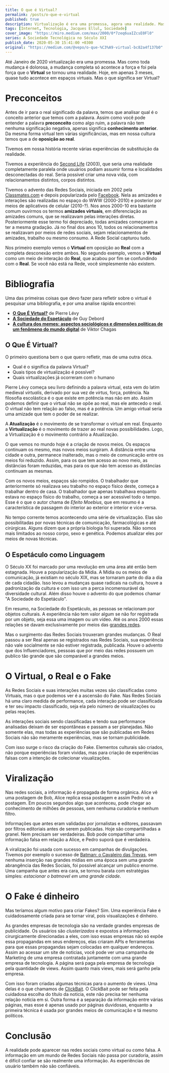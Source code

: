 ```yaml
---
title: O que é Virtual?
permalink: /posts/o-que-e-virtual
published: true
description: Virtualização é era uma promessa, agora uma realidade. Mas já parou para pensar no que é virtual?
tags: [Internet, Tecnologia, Jacques Ellul, Sociedade]
cover_image: "https://miro.medium.com/max/2000/0*7zeq6uaIZcsE0Fl0"
series: A Sociedade Tecnológica no Século XXI
publish_date: 2020-05-30 15:41:00 +0300
original: "https://medium.com/@vepo/o-que-%C3%A9-virtual-bc82a4f137b0"
---
```


Até Janeiro de 2020 virtualização era uma promessa. Mas como toda mudança é dolorosa, a mudança completa só acontece a força e foi pela força que o **Virtual** se tornou uma realidade. Hoje, em apenas 3 meses, quase tudo acontece em espaços virtuais. Mas o que significa ser Virtual?

# Preconceitos

Antes de ir para o real significado da palavra, temos que analisar qual é o conceito anterior que temos com a palavra. Assim como você pode entender a palavra **preconceito** como algo ruim, a palavra não tem nenhuma significação negativa, apenas significa **conhecimento anterior**. Da mesma forma virtual tem várias significâncias, mas em nossa cultura temos que a de **oposição ao real**.

Tivemos em nossa história recente várias experiências de substituição da realidade. 

Tivemos a experiência do [Second Life](https://pt.wikipedia.org/wiki/Second_Life) (2003), que seria uma realidade completamente paralela onde usuários podiam assumir forma e localidades desconectadas do real. Seria possível criar uma nova vida, com relacionamentos distintos, corpos distintos.

Tivemos o advento das Redes Sociais, iniciada em 2002 pela [Classmates.com](https://pt.wikipedia.org/wiki/Classmates.com) e depois popularizada pelo [Facebook](https://vepo.github.io/posts/19-00-00-a-rede-social-e-a-democracia/). Nela as amizades e interações são realizadas no espaço do WWW (2000-2010) e posterior por meios de aplicativos de celular (2010-?). Nos anos 2000-10 era bastante comum ouvirmos os termos **amizades virtuais**, em diferenciação as amizades comuns, que se realizavam pelas interações diretas. Posteriormente esse termo foi depreciado, todas amizades começaram a ter a mesma gradação. Já no final dos anos 10, todos os relacionamentos se realizavam por meios de redes sociais, sejam relacionamentos de amizades, trabalho ou mesmo consumo. A Rede Social capturou tudo.

Nos primeiro exemplo vemos o **Virtual** em oposição ao **Real** com a completa desconexão entre ambos. No segundo exemplo, vemos o **Virtual** como um meio de interação do **Real**, que acabou por fim se confundindo com o **Real**. Se você não está na Rede, você simplesmente não existem.

# Bibliografia

Uma das primeiras coisas que devo fazer para refletir sobre o virtual é pesquisar uma bibliografia, e por uma analise rápida encontrei:

* [**O Que É Virtual?**](https://amzn.to/309spdS) de Pierre Lévy
* [**A Sociedade do Espetáculo**](https://amzn.to/2Bzk20P) de Guy Debord 
* [**A cultura dos memes: aspectos sociológicos e dimensões políticas de um fenômeno do mundo digital**](https://amzn.to/2XuUla9) de Viktor Chagas

## O Que É Virtual?
O primeiro questiona bem o que quero refletir, mas de uma outra ótica. 

* Qual é o significa da palavra Virtual? 
* Quais tipos de virtualização é possível?
* Quais virtualizações já ocorreram com o humano

Pierre Lévy começa seu livro definindo a palavra virtual, esta vem do latim medieval _virtualis_, derivado por sua vez de _virtus_, força, potência. Na filosofia escolástica é o que existe em potência mas não em ato. Assim podemos definir que o virtual não se opõe ao real, mas ele antecedo o real. O virtual não tem relação ao falso, mas é a potência. Um amigo virtual seria uma amizade que tem o poder de se realizar.

A **Atualização** é o movimento de se transformar o virtual em real. Enquanto a **Virtualização** é o movimento de trazer ao real novas possibilidades. Logo, a Virtualização é o movimento contrário a Atualização.

O que vemos no mundo hoje é a criação de novos meios. Os espaços continuam os mesmo, mas novos meios surgiram. A distância entre uma cidade e outra, permanece inalterado, mas o meio de comunicação entre os meios foi reduzido. Assim, para os que tem acesso ao novo meio, as distâncias foram reduzidas, mas para os que não tem acesso as distâncias continuam as mesmas. 

Com os novos meios, espaços são rompidos. O trabalhador que anteriormente só realizava seu trabalho no espaço físico deste, começa a trabalhar dentro de casa. O trabalhador que apenas trabalhava enquanto estava no espaço físico do trabalho, começa a ser acessível todo o tempo. Esse é o que o autor chama de _Efeito Moebius_, que em resumo é a característica de passagem do interior ao exterior e interior e vice-versa.

No tempo corrente temos acontecendo uma série de virtualização. Elas são possibilitadas por novas técnicas de comunicação, farmacológicas e até cirúrgicas. Alguns dizem que a própria biologia foi superada. Não somos mais limitados ao nosso corpo, sexo e genética. Podemos atualizar eles por meios de novas técnicas.

## O Espetáculo como Linguagem

O Século XX foi marcado por uma revolução em uma área até então bem estagnada. Houve a popularização da Mídia. A Mídia ou os meios de comunicação, já existiam no século XIX, mas se tornaram parte do dia a dia de cada cidadão. Isso levou a mudanças quase radicais na cultura, houve a padronização da cultura e com isso um a perca incomensurável da diversidade cultural. Além disso houve o advento do que podemos chamar "A Sociedade do Espetáculo".

Em resumo, na Sociedade do Espetáculo, as pessoas se relacionam por objetos culturais. A experiência não tem valor algum se não for registrada por um objeto, seja essa uma imagem ou um vídeo. Até os anos 2000 essas relações se davam exclusivamente por meios das [grandes redes](http://web.archive.org/web/20190520074232/https://revistacult.uol.com.br/home/midia-e-poder-na-sociedade-do-espetaculo/).

Mas o surgimento das Redes Sociais trouxeram grandes mudanças. O Real passou a ser Real apenas se registrados nas Redes Sociais, sua experiência não vale socialmente se não estiver registrada, publicada. Houve o advento que dos Influenciadores, pessoas que por meio das redes possuem um publico tão grande que são comparável a grandes meios.

# O Virtual, o Real e o Fake

As Redes Sociais e suas interações muitas vezes são classificadas como Virtuais, mas o que podemos ver é a ascensão do Fake. Nas Redes Sociais há uma claro medida de performance, cada interação pode ser classificada e ter seu impacto classificado, seja ela pelo número de visualizações ou pelas reações. 

As interações sociais sendo classificadas e tendo sua performance analisadas deixam de ser espontâneas e passam a ser planejadas. Não somente elas, mas todas as experiências que são publicadas em Redes Sociais não são meramente experiências, mas se tornam publicidade.

Com isso surge o risco da criação do Fake. Elementos culturais são criados, não porque experiências foram vividas, mas para criação de experiências falsas com a intenção de colecionar visualizações.

# Viralização

Nas redes sociais, a informação é propagada de forma orgânica. Alice vê uma postagem de Bob, Alice replica essa postagem e assim Pedro vê a postagem. Em poucos segundos algo que aconteceu, pode chegar ao conhecimento de milhões de pessoas, sem nenhuma curadoria e nenhum filtro. 

Informações que antes eram validadas por jornalistas e editores, passavam por filtros editoriais antes de serem publicadas. Hoje são compartilhadas a granel. Nem precisam ser verdadeiras. Bob pode compartilhar uma informação falsa em relação a Alice, e Pedro suporá que é verdadeira. 

A viralização foi usada com sucesso em campanhas de divulgações. Tivemos por exemplo o sucesso de [Batman: o Cavaleiro das Trevas](https://web.archive.org/web/20080506062515/http://jovem.uol.com.br/ultnot/ult4334u264.jhtm), sem nenhuma inserção nas grandes mídias em uma época sem uma grande abrangência das Redes Sociais, foi possível alcançar um publico enorme. Uma campanha que antes era cara, se tornou barata com estratégias simples: _estacionar o batmovel em uma grande cidade_.

# O Fake é dinheiro

Mas teríamos algum motivo para criar Fakes? Sim. Uma experiência Fake é cuidadosamente criada para se tornar viral, pois visualizações é dinheiro.

As grandes empresas de tecnologia são na verdade grandes empresas de publicidade. Os usuários são _clusterizados_ e expostos a informações cirurgicamente direcionadas a eles, com isso essas empresas não só expõe essa propagandas em seus endereços, elas criaram APIs e ferramentas para que essas propagandas sejam colocadas em qualquer endereços. Assim ao acessar um site de noticias, você pode ver uma campanha de Marketing de uma empresa contratada juntamente com uma grande empresa de tecnologia. A página será paga pela empresa de tecnologia pela quantidade de views. Assim quanto mais views, mais será ganho pela empresa.

Com isso foram criadas algumas técnicas para o aumento de views. Uma delas é o que chamamos de [ClickBait](https://pt.wikipedia.org/wiki/Clickbait). O ClickBait pode ser feita pela cuidadosa escolha do título da noticia, este não precisa ter nenhuma relação noticia em si. Outra forma é a separação da informação entre várias páginas, mas esse é apenas usado por páginas duvidosas, enquanto a primeira técnica é usada por grandes meios de comunicação e tá mesmo políticos.

# Conclusão

A realidade pode aparecer nas redes sociais como virtual ou como falsa. A informação em um mundo de Redes Sociais não passa por curadoria, assim é difícil confiar se são realmente uma informação. As experiências de usuário também não são confiáveis.